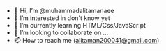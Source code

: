 - 👋 Hi, I’m @muhammadalitamanaee
- 👀 I’m interested in don't know yet
- 🌱 I’m currently learning HTML/Css/JavaScript
- 💞️ I’m looking to collaborate on ...
- 📫 How to reach me (alitaman200041@gmail.com)

<!---
muhammadalitamanaee/muhammadalitamanaee is a ✨ special ✨ repository because its `README.md` (this file) appears on your GitHub profile.
You can click the Preview link to take a look at your changes.
--->
